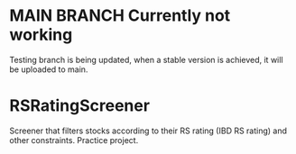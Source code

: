 # MAIN BRANCH Currently not working
Testing branch is being updated, when a stable version is achieved, it will be uploaded to main.

# RSRatingScreener
Screener that filters stocks according to their RS rating (IBD RS rating) and other constraints.
Practice project.
